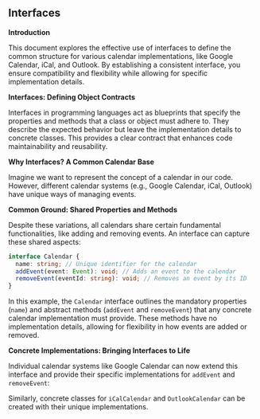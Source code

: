 ## Interfaces

**Introduction**

This document explores the effective use of interfaces to define the common structure for various calendar implementations, like Google Calendar, iCal, and Outlook. By establishing a consistent interface, you ensure compatibility and flexibility while allowing for specific implementation details.

**Interfaces: Defining Object Contracts**

Interfaces in programming languages act as blueprints that specify the properties and methods that a class or object must adhere to. They describe the expected behavior but leave the implementation details to concrete classes. This provides a clear contract that enhances code maintainability and reusability.

**Why Interfaces? A Common Calendar Base**

Imagine we want to represent the concept of a calendar in our code. However, different calendar systems (e.g., Google Calendar, iCal, Outlook) have unique ways of managing events.

**Common Ground: Shared Properties and Methods**

Despite these variations, all calendars share certain fundamental functionalities, like adding and removing events. An interface can capture these shared aspects:

```typescript
interface Calendar {
  name: string; // Unique identifier for the calendar
  addEvent(event: Event): void; // Adds an event to the calendar
  removeEvent(eventId: string): void; // Removes an event by its ID
}
```

In this example, the `Calendar` interface outlines the mandatory properties (`name`) and abstract methods (`addEvent` and `removeEvent`) that any concrete calendar implementation must provide. These methods have no implementation details, allowing for flexibility in how events are added or removed.

**Concrete Implementations: Bringing Interfaces to Life**

Individual calendar systems like Google Calendar can now extend this interface and provide their specific implementations for `addEvent` and `removeEvent`:

Similarly, concrete classes for `iCalCalendar` and `OutlookCalendar` can be created with their unique implementations.
